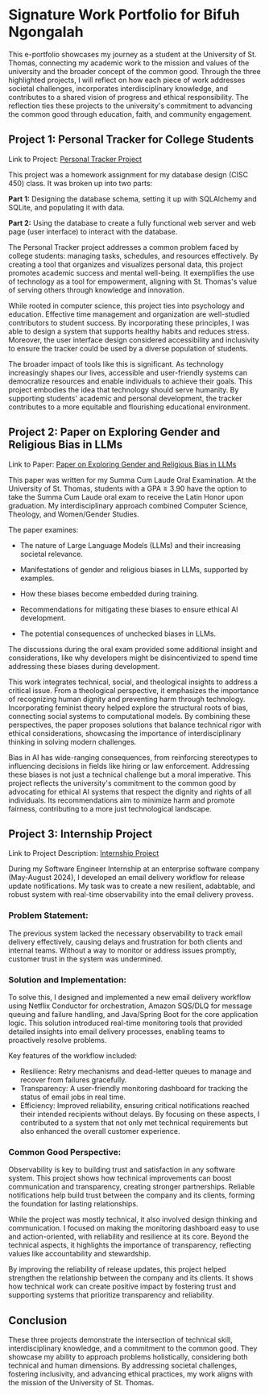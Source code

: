 # Signature Work Portfolio for Bifuh Ngongalah

This e-portfolio showcases my journey as a student at the University of St. Thomas, connecting my academic work to the mission and values of the university and the broader concept of the common good. Through the three highlighted projects, I will reflect on how each piece of work addresses societal challenges, incorporates interdisciplinary knowledge, and contributes to a shared vision of progress and ethical responsibility. The reflection ties these projects to the university's commitment to advancing the common good through education, faith, and community engagement.

## Project 1: Personal Tracker for College Students

Link to Project: [Personal Tracker Project](https://github.com/ngon3769/Personal-Tracker-Project/tree/main)

This project was a homework assignment for my database design (CISC 450) class. It was broken up into two parts:

**Part 1:** Designing the database schema, setting it up with SQLAlchemy and SQLite, and populating it with data.

**Part 2:** Using the database to create a fully functional web server and web page (user interface) to interact with the database.

The Personal Tracker project addresses a common problem faced by college students: managing tasks, schedules, and resources effectively. By creating a tool that organizes and visualizes personal data, this project promotes academic success and mental well-being. It exemplifies the use of technology as a tool for empowerment, aligning with St. Thomas's value of serving others through knowledge and innovation.

While rooted in computer science, this project ties into psychology and education. Effective time management and organization are well-studied contributors to student success. By incorporating these principles, I was able to design a system that supports healthy habits and reduces stress. Moreover, the user interface design considered accessibility and inclusivity to ensure the tracker could be used by a diverse population of students.

The broader impact of tools like this is significant. As technology increasingly shapes our lives, accessible and user-friendly systems can democratize resources and enable individuals to achieve their goals. This project embodies the idea that technology should serve humanity. By supporting students' academic and personal development, the tracker contributes to a more equitable and flourishing educational environment.

## Project 2: Paper on Exploring Gender and Religious Bias in LLMs

Link to Paper: [Paper on Exploring Gender and Religious Bias in LLMs](https://github.com/ngon3769/SignatureWorkPortfolio/blob/main/Exploring%20Gender%20and%20Religious%20Bias%20in%20Large%20Language%20Models.pdf)

This paper was written for my Summa Cum Laude Oral Examination. At the University of St. Thomas, students with a GPA ≥ 3.90 have the option to take the Summa Cum Laude oral exam to receive the Latin Honor upon graduation. My interdisciplinary approach combined Computer Science, Theology, and Women/Gender Studies. 

The paper examines:

- The nature of Large Language Models (LLMs) and their increasing societal relevance.

- Manifestations of gender and religious biases in LLMs, supported by examples.

- How these biases become embedded during training.

- Recommendations for mitigating these biases to ensure ethical AI development.

- The potential consequences of unchecked biases in LLMs.

The discussions during the oral exam provided some additional insight and considerations, like why developers might be disincentivized to spend time addressing these biases during development.

This work integrates technical, social, and theological insights to address a critical issue. From a theological perspective, it emphasizes the importance of recognizing human dignity and preventing harm through technology. Incorporating feminist theory helped explore the structural roots of bias, connecting social systems to computational models. By combining these perspectives, the paper proposes solutions that balance technical rigor with ethical considerations, showcasing the importance of interdisciplinary thinking in solving modern challenges.


Bias in AI has wide-ranging consequences, from reinforcing stereotypes to influencing decisions in fields like hiring or law enforcement. Addressing these biases is not just a technical challenge but a moral imperative. This project reflects the university's commitment to the common good by advocating for ethical AI systems that respect the dignity and rights of all individuals. Its recommendations aim to minimize harm and promote fairness, contributing to a more just technological landscape.


## Project 3: Internship Project

Link to Project Description: [Internship Project](https://github.com/ngon3769/SignatureWorkPortfolio/blob/main/Internship%20Project)

During my Software Engineer Internship at an enterprise software company (May-August 2024), I developed an email delivery workflow for release update notifications. My task was to create a new resilient, adabtable, and robust system with real-time observability into the email delivery provess.

### Problem Statement:

The previous system lacked the necessary observability to track email delivery effectively, causing delays and frustration for both clients and internal teams. Without a way to monitor or address issues promptly, customer trust in the system was undermined.

### Solution and Implementation:

To solve this, I designed and implemented a new email delivery workflow using Netflix Conductor for orchestration, Amazon SQS/DLQ for message queuing and failure handling, and Java/Spring Boot for the core application logic. This solution introduced real-time monitoring tools that provided detailed insights into email delivery processes, enabling teams to proactively resolve problems.

Key features of the workflow included:

- Resilience: Retry mechanisms and dead-letter queues to manage and recover from failures gracefully.
- Transparency: A user-friendly monitoring dashboard for tracking the status of email jobs in real time.
- Efficiency: Improved reliability, ensuring critical notifications reached their intended recipients without delays.
By focusing on these aspects, I contributed to a system that not only met technical requirements but also enhanced the overall customer experience.

### Common Good Perspective:

Observability is key to building trust and satisfaction in any software system. This project shows how technical improvements can boost communication and transparency, creating stronger partnerships. Reliable notifications help build trust between the company and its clients, forming the foundation for lasting relationships.

While the project was mostly technical, it also involved design thinking and communication. I focused on making the monitoring dashboard easy to use and action-oriented, with reliability and resilience at its core. Beyond the technical aspects, it highlights the importance of transparency, reflecting values like accountability and stewardship.

By improving the reliability of release updates, this project helped strengthen the relationship between the company and its clients. It shows how technical work can create positive impact by fostering trust and supporting systems that prioritize transparency and reliability.

## Conclusion

These three projects demonstrate the intersection of technical skill, interdisciplinary knowledge, and a commitment to the common good. They showcase my ability to approach problems holistically, considering both technical and human dimensions. By addressing societal challenges, fostering inclusivity, and advancing ethical practices, my work aligns with the mission of the University of St. Thomas.

